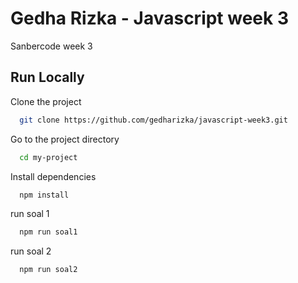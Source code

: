 
# Gedha Rizka - Javascript week 3

Sanbercode week 3 


## Run Locally

Clone the project

```bash
  git clone https://github.com/gedharizka/javascript-week3.git
```

Go to the project directory

```bash
  cd my-project
```

Install dependencies

```bash
  npm install
```

run soal 1

```bash
  npm run soal1
```
run soal 2

```bash
  npm run soal2
```

